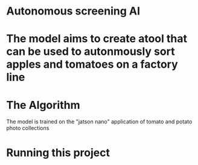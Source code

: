 <h1>Autonomous screening AI<h1/>
  
The model aims to create atool that can be used to autonmously sort apples and tomatoes on a factory line
<h1>The Algorithm</h1>

The model is trained on the "jatson nano" application of tomato and potato photo collections
<h1>Running this project</h1>
